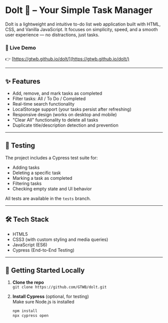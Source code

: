 # Dolt 📌 – Your Simple Task Manager

Dolt is a lightweight and intuitive to-do list web application built with HTML, CSS, and Vanilla JavaScript. It focuses on simplicity, speed, and a smooth user experience — no distractions, just tasks.

### 🔗 Live Demo

👉 [https://gtwb.github.io/dolt/](https://gtwb.github.io/dolt/)

---

## ✨ Features

- Add, remove, and mark tasks as completed
- Filter tasks: All / To Do / Completed
- Real-time search functionality
- LocalStorage support (your tasks persist after refreshing)
- Responsive design (works on desktop and mobile)
- "Clear All" functionality to delete all tasks
- Duplicate title/description detection and prevention

---

## 🧪 Testing

The project includes a Cypress test suite for:

- Adding tasks
- Deleting a specific task
- Marking a task as completed
- Filtering tasks
- Checking empty state and UI behavior

All tests are available in the `tests` branch.

---

## 🛠️ Tech Stack

- HTML5
- CSS3 (with custom styling and media queries)
- JavaScript (ES6)
- Cypress (End-to-End Testing)

---

## 🚀 Getting Started Locally

1. **Clone the repo**  
   `git clone https://github.com/GTWB/dolt.git`

2. **Install Cypress** (optional, for testing)  
   Make sure Node.js is installed
   ```bash
   npm install
   npx cypress open
   ```
